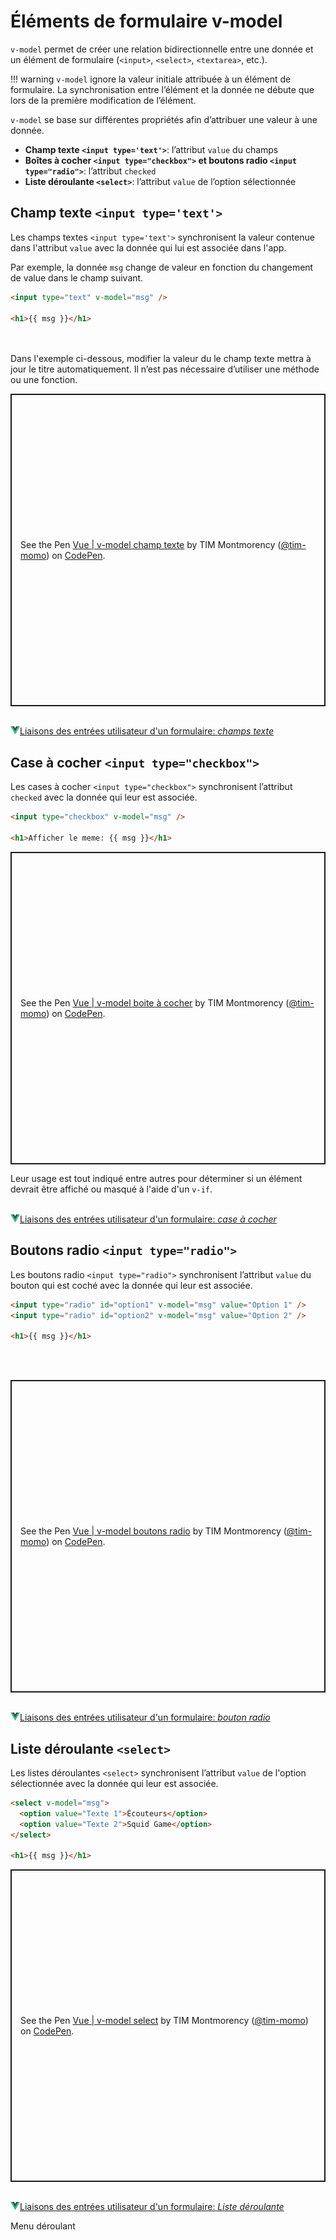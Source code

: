 # Éléments de formulaire v-model

`v-model` permet de créer une relation bidirectionnelle entre une donnée et un élément de formulaire (`<input>`, `<select>`, `<textarea>`, etc.).

!!! warning
    `v-model` ignore la valeur initiale attribuée à un élément de formulaire. La synchronisation entre l’élément et la donnée ne débute que lors de la première modification de l’élément.

`v-model` se base sur différentes propriétés afin d’attribuer une valeur à une donnée.

- **Champ texte `<input type='text'>`**: l’attribut `value` du champs
- **Boîtes à cocher `<input type="checkbox">` et boutons radio `<input type="radio">`**: l’attribut `checked`
- **Liste déroulante `<select>`**: l’attribut `value` de l’option sélectionnée


## Champ texte `<input type='text'>`

Les champs textes `<input type='text'>` synchronisent la valeur contenue dans l'attribut `value` avec la donnée qui lui est associée dans l'app.

Par exemple, la donnée `msg` change de valeur en fonction du changement de value dans le champ suivant.

```html
<input type="text" v-model="msg" />

<h1>{{ msg }}</h1>
```

<br><br>
Dans l'exemple ci-dessous, modifier la valeur du le champ texte mettra à jour le titre automatiquement. Il n’est pas nécessaire d’utiliser une méthode ou une fonction.

<p class="codepen" data-height="500" data-theme-id="light" data-default-tab="html,result" data-slug-hash="vYbpNBN" data-pen-title="Vue | v-model champ texte" data-user="tim-momo" style="height: 500px; box-sizing: border-box; display: flex; align-items: center; justify-content: center; border: 2px solid; margin: 1em 0; padding: 1em;">
  <span>See the Pen <a href="https://codepen.io/tim-momo/pen/vYbpNBN">
  Vue | v-model champ texte</a> by TIM Montmorency (<a href="https://codepen.io/tim-momo">@tim-momo</a>)
  on <a href="https://codepen.io">CodePen</a>.</span>
</p>



<br>
<a href="https://fr.vuejs.org/guide/essentials/forms#text" class="md-button "><img src="./assets/logo-vue.svg" style="width: 15px; height: auto;">Liaisons des entrées utilisateur d'un formulaire: <em>champs texte</em></a>
<br>


## Case à cocher `<input type="checkbox">`

Les cases à cocher `<input type="checkbox">` synchronisent l’attribut `checked` avec la donnée qui leur est associée.

```html
<input type="checkbox" v-model="msg" />

<h1>Afficher le meme: {{ msg }}</h1>
```

<p class="codepen" data-height="500" data-theme-id="light" data-default-tab="html,result" data-slug-hash="GRzyOaO" data-pen-title="Vue | v-model boite à cocher" data-user="tim-momo" style="height: 500px; box-sizing: border-box; display: flex; align-items: center; justify-content: center; border: 2px solid; margin: 1em 0; padding: 1em;">
  <span>See the Pen <a href="https://codepen.io/tim-momo/pen/GRzyOaO">
  Vue | v-model boite à cocher</a> by TIM Montmorency (<a href="https://codepen.io/tim-momo">@tim-momo</a>)
  on <a href="https://codepen.io">CodePen</a>.</span>
</p>

Leur usage est tout indiqué entre autres pour déterminer si un élément devrait être affiché ou masqué à l'aide d'un `v-if`.


<br>
<a href="https://fr.vuejs.org/guide/essentials/forms#checkbox" class="md-button "><img src="./assets/logo-vue.svg" style="width: 15px; height: auto;">Liaisons des entrées utilisateur d'un formulaire: <em>case à cocher</em></a>
<br>



## Boutons radio `<input type="radio">`

Les boutons radio `<input type="radio">` synchronisent l’attribut `value` du bouton qui est coché avec la donnée qui leur est associée.

```html
<input type="radio" id="option1" v-model="msg" value="Option 1" />
<input type="radio" id="option2" v-model="msg" value="Option 2" />

<h1>{{ msg }}</h1>
```

<br><br>
<p class="codepen" data-height="500" data-theme-id="light" data-default-tab="html,result" data-slug-hash="JjxZJor" data-pen-title="Vue | v-model boutons radio" data-user="tim-momo" style="height: 500px; box-sizing: border-box; display: flex; align-items: center; justify-content: center; border: 2px solid; margin: 1em 0; padding: 1em;">
  <span>See the Pen <a href="https://codepen.io/tim-momo/pen/JjxZJor">
  Vue | v-model boutons radio</a> by TIM Montmorency (<a href="https://codepen.io/tim-momo">@tim-momo</a>)
  on <a href="https://codepen.io">CodePen</a>.</span>
</p>

<br>
<a href="https://fr.vuejs.org/guide/essentials/forms#radio" class="md-button "><img src="./assets/logo-vue.svg" style="width: 15px; height: auto;">Liaisons des entrées utilisateur d'un formulaire: <em>bouton radio</em></a>
<br>


## Liste déroulante `<select>` 

Les listes déroulantes `<select>` synchronisent l’attribut `value` de l'option sélectionnée avec la donnée qui leur est associée.

```html
<select v-model="msg">
  <option value="Texte 1">Écouteurs</option>
  <option value="Texte 2">Squid Game</option>
</select>

<h1>{{ msg }}</h1>
```

<p class="codepen" data-height="500" data-theme-id="light" data-default-tab="html,result" data-slug-hash="OJdEgmK" data-pen-title="Vue | v-model select" data-user="tim-momo" style="height: 500px; box-sizing: border-box; display: flex; align-items: center; justify-content: center; border: 2px solid; margin: 1em 0; padding: 1em;">
  <span>See the Pen <a href="https://codepen.io/tim-momo/pen/OJdEgmK">
  Vue | v-model select</a> by TIM Montmorency (<a href="https://codepen.io/tim-momo">@tim-momo</a>)
  on <a href="https://codepen.io">CodePen</a>.</span>
</p>

<br>
<a href="https://fr.vuejs.org/guide/essentials/forms#select" class="md-button "><img src="./assets/logo-vue.svg" style="width: 15px; height: auto;">Liaisons des entrées utilisateur d'un formulaire: <em>Liste déroulante</em></a>
<br>

<doclink href="https://vuejs.org/guide/essentials/forms.html#select">Menu déroulant</doclink>


<script async src="https://public.codepenassets.com/embed/index.js"></script>
